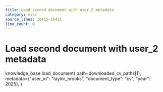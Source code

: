 ```yaml
---
title: Load second document with user_2 metadata
category: misc
source_lines: 16415-16421
line_count: 6
---
```


# Load second document with user_2 metadata
knowledge_base.load_document(
    path=downloaded_cv_paths[1],
    metadata={"user_id": "taylor_brooks", "document_type": "cv", "year": 2025},
)

